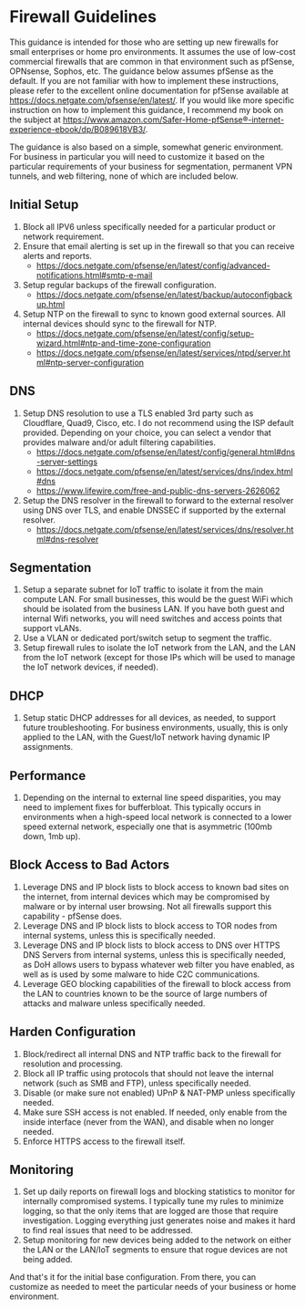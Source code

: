 # Firewall Guidelines

This guidance is intended for those who are setting up new firewalls for small enterprises or home pro environments. It assumes the use of low-cost commercial firewalls that are common in that environment such as pfSense, OPNsense, Sophos, etc.  The guidance below assumes pfSense as the default. If you are not familiar with how to implement these instructions, please refer to the excellent online documentation for pfSense available at https://docs.netgate.com/pfsense/en/latest/. If you would like more specific instruction on how to implement this guidance, I recommend my book on the subject at https://www.amazon.com/Safer-Home-pfSense®-internet-experience-ebook/dp/B089618VB3/.

The guidance is also based on a simple, somewhat generic environment. For business in particular you will need to customize it based on the particular requirements of your business for segmentation, permanent VPN tunnels, and web filtering, none of which are included below.

## Initial Setup

1. Block all IPV6 unless specifically needed for a particular product or network requirement.
2. Ensure that email alerting is set up in the firewall so that you can receive alerts and reports.
    - https://docs.netgate.com/pfsense/en/latest/config/advanced-notifications.html#smtp-e-mail
3. Setup regular backups of the firewall configuration. 
    - https://docs.netgate.com/pfsense/en/latest/backup/autoconfigbackup.html
4. Setup NTP on the firewall to sync to known good external sources. All internal devices should sync to the firewall for NTP. 
    - https://docs.netgate.com/pfsense/en/latest/config/setup-wizard.html#ntp-and-time-zone-configuration
    - https://docs.netgate.com/pfsense/en/latest/services/ntpd/server.html#ntp-server-configuration

## DNS

1. Setup DNS resolution to use a TLS enabled 3rd party such as Cloudflare, Quad9, Cisco, etc. I do not recommend using the ISP default provided. Depending on your choice, you can select a vendor that provides malware and/or adult filtering capabilities. 
    - https://docs.netgate.com/pfsense/en/latest/config/general.html#dns-server-settings
    - https://docs.netgate.com/pfsense/en/latest/services/dns/index.html#dns
    - https://www.lifewire.com/free-and-public-dns-servers-2626062
2. Setup the DNS resolver in the firewall to forward to the external resolver using DNS over TLS, and enable DNSSEC if supported by the external resolver.
    - https://docs.netgate.com/pfsense/en/latest/services/dns/resolver.html#dns-resolver

## Segmentation

1. Setup a separate subnet for IoT traffic to isolate it from the main compute LAN. For small businesses, this would be the guest WiFi which should be isolated from the business LAN. If you have both guest and internal Wifi networks, you will need switches and access points that support vLANs. 
2. Use a VLAN or dedicated port/switch setup to segment the traffic.
3. Setup firewall rules to isolate the IoT network from the LAN, and the LAN from the IoT network (except for those IPs which will be used to manage the IoT network devices, if needed). 

## DHCP

1. Setup static DHCP addresses for all devices, as needed, to support future troubleshooting. For business environments, usually, this is only applied to the LAN, with the Guest/IoT network having dynamic IP assignments.

## Performance

1. Depending on the internal to external line speed disparities, you may need to implement fixes for bufferbloat. This typically occurs in environments when a high-speed local network is connected to a lower speed external network, especially one that is asymmetric (100mb down, 1mb up). 

## Block Access to Bad Actors

1. Leverage DNS and IP block lists to block access to known bad sites on the internet, from internal devices which may be compromised by malware or by internal user browsing. Not all firewalls support this capability - pfSense does. 
2. Leverage DNS and IP block lists to block access to TOR nodes from internal systems, unless this is specifically needed.
3. Leverage DNS and IP block lists to block access to DNS over HTTPS DNS Servers from internal systems, unless this is specifically needed, as DoH allows users to bypass whatever web filter you have enabled, as well as is used by some malware to hide C2C communications.
4. Leverage GEO blocking capabilities of the firewall to block access from the LAN to countries known to be the source of large numbers of attacks and malware unless specifically needed. 

## Harden Configuration

1. Block/redirect all internal DNS and NTP traffic back to the firewall for resolution and processing. 
2. Block all IP traffic using protocols that should not leave the internal network (such as SMB and FTP), unless specifically needed.
3. Disable (or make sure not enabled) UPnP & NAT-PMP unless specifically needed. 
4. Make sure SSH access is not enabled. If needed, only enable from the inside interface (never from the WAN), and disable when no longer needed. 
5. Enforce HTTPS access to the firewall itself. 

## Monitoring

1. Set up daily reports on firewall logs and blocking statistics to monitor for internally compromised systems. I typically tune my rules to minimize logging, so that the only items that are logged are those that require investigation. Logging everything just generates noise and makes it hard to find real issues that need to be addressed. 
2. Setup monitoring for new devices being added to the network on either the LAN or the LAN/IoT segments to ensure that rogue devices are not being added. 

And that's it for the initial base configuration. From there, you can customize as needed to meet the particular needs of your business or home environment. 






